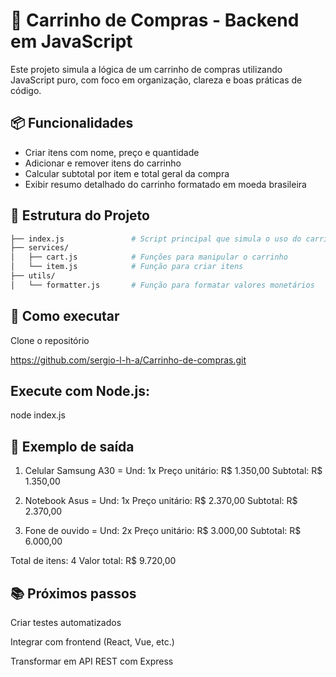 # 🛒 Carrinho de Compras - Backend em JavaScript

Este projeto simula a lógica de um carrinho de compras utilizando JavaScript puro, com foco em organização, clareza e boas práticas de código.

## 📦 Funcionalidades

- Criar itens com nome, preço e quantidade
- Adicionar e remover itens do carrinho
- Calcular subtotal por item e total geral da compra
- Exibir resumo detalhado do carrinho formatado em moeda brasileira

## 🧠 Estrutura do Projeto

```bash
├── index.js               # Script principal que simula o uso do carrinho
├── services/
│   ├── cart.js            # Funções para manipular o carrinho
│   └── item.js            # Função para criar itens
├── utils/
│   └── formatter.js       # Função para formatar valores monetários
````
🚀 Como executar
------
Clone o repositório

https://github.com/sergio-l-h-a/Carrinho-de-compras.git

Execute com Node.js:
------
node index.js

📌 Exemplo de saída
-----
 1. Celular Samsung A30 = Und: 1x
  Preço unitário: R$ 1.350,00
  Subtotal: R$ 1.350,00

 2. Notebook Asus = Und: 1x
  Preço unitário: R$ 2.370,00
  Subtotal: R$ 2.370,00

 3. Fone de ouvido = Und: 2x
  Preço unitário: R$ 3.000,00
  Subtotal: R$ 6.000,00

   Total de itens: 4
   Valor total: R$ 9.720,00


  📚 Próximos passos
  ----
Criar testes automatizados

Integrar com frontend (React, Vue, etc.)

Transformar em API REST com Express
